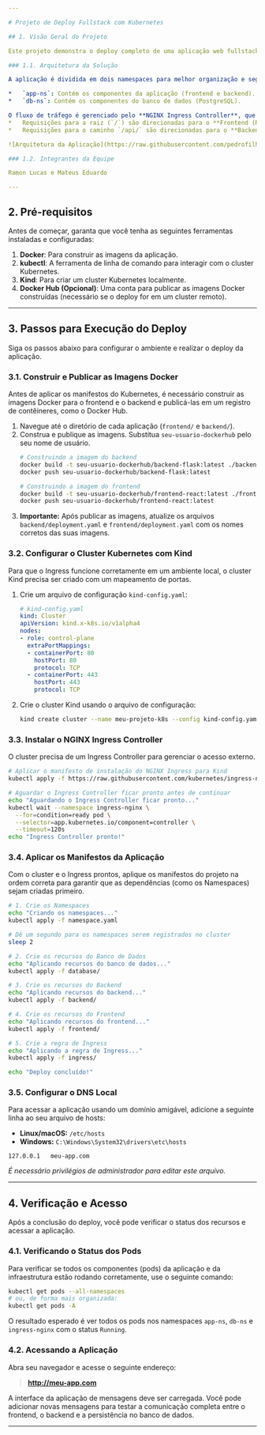 ```yaml
---

# Projeto de Deploy Fullstack com Kubernetes

## 1. Visão Geral do Projeto

Este projeto demonstra o deploy completo de uma aplicação web fullstack (React + Flask + PostgreSQL) em um cluster Kubernetes. O objetivo é aplicar conceitos essenciais de orquestração, como alta disponibilidade, gerenciamento de configurações, persistência de dados e exposição de serviços para o mundo externo através de um Ingress Controller.

### 1.1. Arquitetura da Solução

A aplicação é dividida em dois namespaces para melhor organização e segurança:

*   `app-ns`: Contém os componentes da aplicação (frontend e backend).
*   `db-ns`: Contém os componentes do banco de dados (PostgreSQL).

O fluxo de tráfego é gerenciado pelo **NGINX Ingress Controller**, que direciona as requisições externas para os serviços apropriados:
*   Requisições para a raiz (`/`) são direcionadas para o **Frontend (React)**.
*   Requisições para o caminho `/api/` são direcionadas para o **Backend (Flask)**.

![Arquitetura da Aplicação](https://raw.githubusercontent.com/pedrofilhojp/kube-students-projects/main/assets/image.png)

### 1.2. Integrantes da Equipe

Ramon Lucas e Mateus Eduardo

---
```


## 2. Pré-requisitos

Antes de começar, garanta que você tenha as seguintes ferramentas instaladas e configuradas:

1.  **Docker**: Para construir as imagens da aplicação.
2.  **kubectl**: A ferramenta de linha de comando para interagir com o cluster Kubernetes.
3.  **Kind**: Para criar um cluster Kubernetes localmente.
4.  **Docker Hub (Opcional)**: Uma conta para publicar as imagens Docker construídas (necessário se o deploy for em um cluster remoto).

---

## 3. Passos para Execução do Deploy

Siga os passos abaixo para configurar o ambiente e realizar o deploy da aplicação.

### 3.1. Construir e Publicar as Imagens Docker

Antes de aplicar os manifestos do Kubernetes, é necessário construir as imagens Docker para o frontend e o backend e publicá-las em um registro de contêineres, como o Docker Hub.

1.  Navegue até o diretório de cada aplicação (`frontend/` e `backend/`).
2.  Construa e publique as imagens. Substitua `seu-usuario-dockerhub` pelo seu nome de usuário.
    ```bash
    # Construindo a imagem do backend
    docker build -t seu-usuario-dockerhub/backend-flask:latest ./backend
    docker push seu-usuario-dockerhub/backend-flask:latest

    # Construindo a imagem do frontend
    docker build -t seu-usuario-dockerhub/frontend-react:latest ./frontend
    docker push seu-usuario-dockerhub/frontend-react:latest
    ```
3.  **Importante:** Após publicar as imagens, atualize os arquivos `backend/deployment.yaml` e `frontend/deployment.yaml` com os nomes corretos das suas imagens.

### 3.2. Configurar o Cluster Kubernetes com Kind

Para que o Ingress funcione corretamente em um ambiente local, o cluster Kind precisa ser criado com um mapeamento de portas.

1.  Crie um arquivo de configuração `kind-config.yaml`:
    ```yaml
    # kind-config.yaml
    kind: Cluster
    apiVersion: kind.x-k8s.io/v1alpha4
    nodes:
    - role: control-plane
      extraPortMappings:
      - containerPort: 80
        hostPort: 80
        protocol: TCP
      - containerPort: 443
        hostPort: 443
        protocol: TCP
    ```

2.  Crie o cluster Kind usando o arquivo de configuração:
    ```bash
    kind create cluster --name meu-projeto-k8s --config kind-config.yaml
    ```

### 3.3. Instalar o NGINX Ingress Controller

O cluster precisa de um Ingress Controller para gerenciar o acesso externo.
```bash
# Aplicar o manifesto de instalação do NGINX Ingress para Kind
kubectl apply -f https://raw.githubusercontent.com/kubernetes/ingress-nginx/main/deploy/static/provider/kind/deploy.yaml

# Aguardar o Ingress Controller ficar pronto antes de continuar
echo "Aguardando o Ingress Controller ficar pronto..."
kubectl wait --namespace ingress-nginx \
  --for=condition=ready pod \
  --selector=app.kubernetes.io/component=controller \
  --timeout=120s
echo "Ingress Controller pronto!"
```

### 3.4. Aplicar os Manifestos da Aplicação

Com o cluster e o Ingress prontos, aplique os manifestos do projeto na ordem correta para garantir que as dependências (como os Namespaces) sejam criadas primeiro.

```bash
# 1. Crie os Namespaces
echo "Criando os namespaces..."
kubectl apply -f namespace.yaml

# Dê um segundo para os namespaces serem registrados no cluster
sleep 2

# 2. Crie os recursos do Banco de Dados
echo "Aplicando recursos do banco de dados..."
kubectl apply -f database/

# 3. Crie os recursos do Backend
echo "Aplicando recursos do backend..."
kubectl apply -f backend/

# 4. Crie os recursos do Frontend
echo "Aplicando recursos do frontend..."
kubectl apply -f frontend/

# 5. Crie a regra de Ingress
echo "Aplicando a regra de Ingress..."
kubectl apply -f ingress/

echo "Deploy concluído!"
```

### 3.5. Configurar o DNS Local

Para acessar a aplicação usando um domínio amigável, adicione a seguinte linha ao seu arquivo de hosts:

*   **Linux/macOS:** `/etc/hosts`
*   **Windows:** `C:\Windows\System32\drivers\etc\hosts`

```
127.0.0.1   meu-app.com
```
*É necessário privilégios de administrador para editar este arquivo.*

---

## 4. Verificação e Acesso

Após a conclusão do deploy, você pode verificar o status dos recursos e acessar a aplicação.

### 4.1. Verificando o Status dos Pods

Para verificar se todos os componentes (pods) da aplicação e da infraestrutura estão rodando corretamente, use o seguinte comando:

```bash
kubectl get pods --all-namespaces
# ou, de forma mais organizada:
kubectl get pods -A
```

O resultado esperado é ver todos os pods nos namespaces `app-ns`, `db-ns` e `ingress-nginx` com o status `Running`.

### 4.2. Acessando a Aplicação

Abra seu navegador e acesse o seguinte endereço:

> **http://meu-app.com**

A interface da aplicação de mensagens deve ser carregada. Você pode adicionar novas mensagens para testar a comunicação completa entre o frontend, o backend e a persistência no banco de dados.

---
